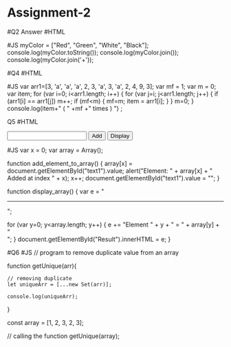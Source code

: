 # Assignment-2



#Q2 Answer
#HTML
<!DOCTYPE html>
<html>
<head>
<meta charset=utf-8 />
<title>mycolor</title>
</head>
<body>
</body>
</html>

#JS
myColor = ["Red", "Green", "White", "Black"];
console.log(myColor.toString());
console.log(myColor.join());
console.log(myColor.join('+'));





#Q4
#HTML
<!DOCTYPE html>
<html>
<head>
<meta charset=utf-8 />
<title>Write a JavaScript program to find the most frequent item of an array. - w3resource</title>
</head>
<body>
</body>
</html>

#JS
var arr1=[3, 'a', 'a', 'a', 2, 3, 'a', 3, 'a', 2, 4, 9, 3];
var mf = 1;
var m = 0;
var item;
for (var i=0; i<arr1.length; i++)
{
        for (var j=i; j<arr1.length; j++)
        {
                if (arr1[i] == arr1[j])
                 m++;
                if (mf<m)
                {
                  mf=m; 
                  item = arr1[i];
                }
        }
        m=0;
}
console.log(item+" ( " +mf +" times ) ") ;



Q5
#HTML
<html>
<head>
<meta charset=utf-8 />
<title>JS Bin</title>
<style>
body {padding-top:50px} 
</style> 
</head>
<body>
<input type="text" id="text1"></input>
<input type="button" id="button1" value="Add" onclick="add_element_to_array();"></input>
<input type="button" id="button2" value="Display" onclick="display_array();"></input>
<div id="Result"></div> 
</body>
</html>



#JS
var x = 0;
var array = Array();

function add_element_to_array()
{
 array[x] = document.getElementById("text1").value;
 alert("Element: " + array[x] + " Added at index " + x);
 x++;
 document.getElementById("text1").value = "";
}

function display_array()
{
   var e = "<hr/>";   
    
   for (var y=0; y<array.length; y++)
   {
     e += "Element " + y + " = " + array[y] + "<br/>";
   }
   document.getElementById("Result").innerHTML = e;
}






#Q6
#JS
// program to remove duplicate value from an array

function getUnique(arr){

    // removing duplicate
    let uniqueArr = [...new Set(arr)];

    console.log(uniqueArr);
}

const array = [1, 2, 3, 2, 3];

// calling the function
getUnique(array);
